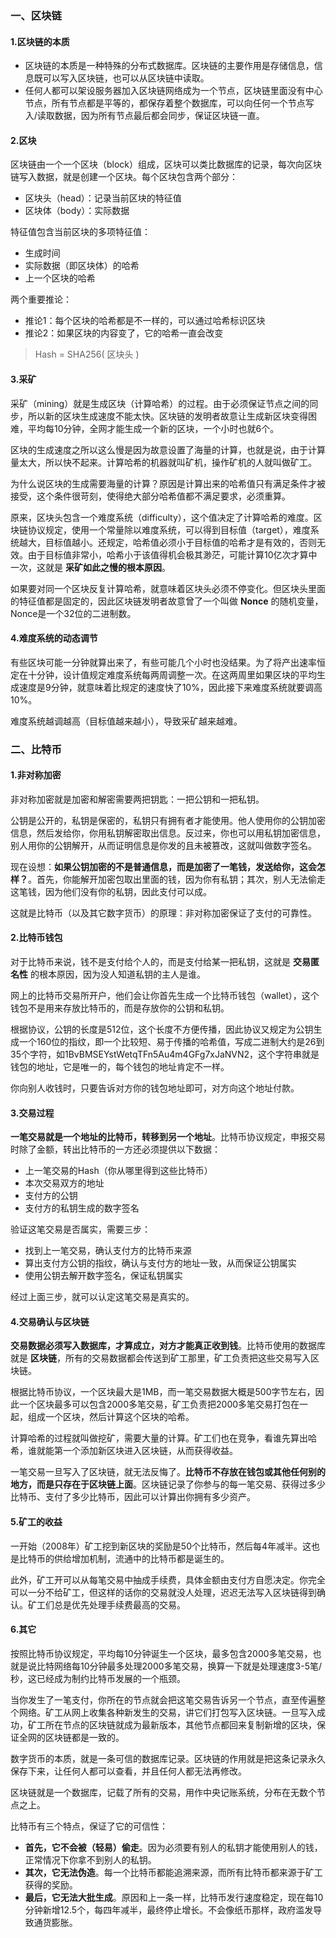 ### 一、区块链
#### 1.区块链的本质
+ 区块链的本质是一种特殊的分布式数据库。区块链的主要作用是存储信息，信息既可以写入区块链，也可以从区块链中读取。
+ 任何人都可以架设服务器加入区块链网络成为一个节点，区块链里面没有中心节点，所有节点都是平等的，都保存着整个数据库，可以向任何一个节点写入/读取数据，因为所有节点最后都会同步，保证区块链一直。

#### 2.区块
区块链由一个一个区块（block）组成，区块可以类比数据库的记录，每次向区块链写入数据，就是创建一个区块。每个区块包含两个部分：
+ 区块头（head）：记录当前区块的特征值
+ 区块体（body）：实际数据

特征值包含当前区块的多项特征值：
+ 生成时间
+ 实际数据（即区块体）的哈希
+ 上一个区块的哈希

两个重要推论：
+ 推论1：每个区块的哈希都是不一样的，可以通过哈希标识区块
+ 推论2：如果区块的内容变了，它的哈希一直会改变
> Hash = SHA256( 区块头 )

#### 3.采矿
采矿（mining）就是生成区块（计算哈希）的过程。由于必须保证节点之间的同步，所以新的区块生成速度不能太快。区块链的发明者故意让生成新区块变得困难，平均每10分钟，全网才能生成一个新的区块，一个小时也就6个。

区块的生成速度之所以这么慢是因为故意设置了海量的计算，也就是说，由于计算量太大，所以快不起来。计算哈希的机器就叫矿机，操作矿机的人就叫做矿工。

为什么说区块的生成需要海量的计算？原因是计算出来的哈希值只有满足条件才被接受，这个条件很苛刻，使得绝大部分哈希值都不满足要求，必须重算。

原来，区块头包含一个难度系统（difficulty），这个值决定了计算哈希的难度。区块链协议规定，使用一个常量除以难度系统，可以得到目标值（target），难度系统越大，目标值越小。还规定，哈希值必须小于目标值的哈希才是有效的，否则无效。由于目标值非常小，哈希小于该值得机会极其渺茫，可能计算10亿次才算中一次，这就是 **采矿如此之慢的根本原因**。

如果要对同一个区块反复计算哈希，就意味着区块头必须不停变化。但区块头里面的特征值都是固定的，因此区块链发明者故意曾了一个叫做 **Nonce** 的随机变量，Nonce是一个32位的二进制数。

#### 4.难度系统的动态调节
有些区块可能一分钟就算出来了，有些可能几个小时也没结果。为了将产出速率恒定在十分钟，设计值规定难度系统每两周调整一次。在这两周里如果区块的平均生成速度是9分钟，就意味着比规定的速度快了10%，因此接下来难度系统就要调高10%。

难度系统越调越高（目标值越来越小），导致采矿越来越难。

### 二、比特币
#### 1.非对称加密
非对称加密就是加密和解密需要两把钥匙：一把公钥和一把私钥。

公钥是公开的，私钥是保密的，私钥只有拥有者才能使用。他人使用你的公钥加密信息，然后发给你，你用私钥解密取出信息。反过来，你也可以用私钥加密信息，别人用你的公钥解开，从而证明信息是你发的且未被篡改，这就叫做数字签名。

现在设想：**如果公钥加密的不是普通信息，而是加密了一笔钱，发送给你，这会怎样？**。首先，你能解开加密包取出里面的钱，因为你有私钥；其次，别人无法偷走这笔钱，因为他们没有你的私钥，因此支付可以成。

这就是比特币（以及其它数字货币）的原理：非对称加密保证了支付的可靠性。

#### 2.比特币钱包
对于比特币来说，钱不是支付给个人的，而是支付给某一把私钥，这就是 **交易匿名性** 的根本原因，因为没人知道私钥的主人是谁。

网上的比特币交易所开户，他们会让你首先生成一个比特币钱包（wallet），这个钱包不是用来存放比特币的，而是存放你的公钥和私钥。

根据协议，公钥的长度是512位，这个长度不方便传播，因此协议又规定为公钥生成一个160位的指纹，即一个比较短、易于传播的哈希值，写成二进制大约是26到35个字符，如1BvBMSEYstWetqTFn5Au4m4GFg7xJaNVN2，这个字符串就是钱包的地址，它是唯一的，每个钱包的地址肯定不一样。

你向别人收钱时，只要告诉对方你的钱包地址即可，对方向这个地址付款。

#### 3.交易过程
**一笔交易就是一个地址的比特币，转移到另一个地址**。比特币协议规定，申报交易时除了金额，转出比特币的一方还必须提供以下数据：
+ 上一笔交易的Hash（你从哪里得到这些比特币）
+ 本次交易双方的地址
+ 支付方的公钥
+ 支付方的私钥生成的数字签名

验证这笔交易是否属实，需要三步：
+ 找到上一笔交易，确认支付方的比特币来源
+ 算出支付方公钥的指纹，确认与支付方的地址一致，从而保证公钥属实
+ 使用公钥去解开数字签名，保证私钥属实

经过上面三步，就可以认定这笔交易是真实的。

#### 4.交易确认与区块链
**交易数据必须写入数据库，才算成立，对方才能真正收到钱**。比特币使用的数据库就是 **区块链**，所有的交易数据都会传送到矿工那里，矿工负责把这些交易写入区块链。

根据比特币协议，一个区块最大是1MB，而一笔交易数据大概是500字节左右，因此一个区块最多可以包含2000多笔交易，矿工负责把2000多笔交易打包在一起，组成一个区块，然后计算这个区块的哈希。

计算哈希的过程就叫做挖矿，需要大量的计算。矿工们也在竞争，看谁先算出哈希，谁就能第一个添加新区块进入区块链，从而获得收益。

一笔交易一旦写入了区块链，就无法反悔了。**比特币不存放在钱包或其他任何别的地方，而是只存在于区块链上面**。区块链记录了你参与的每一笔交易、获得过多少比特币、支付了多少比特币，因此可以计算出你拥有多少资产。

#### 5.矿工的收益
一开始（2008年）矿工挖到新区块的奖励是50个比特币，然后每4年减半。这也是比特币的供给增加机制，流通中的比特币都是诞生的。

此外，矿工开可以从每笔交易中抽成手续费，具体金额由支付方自愿决定。你完全可以一分不给矿工，但这样的话你的交易就没人处理，迟迟无法写入区块链得到确认。矿工们总是优先处理手续费最高的交易。

#### 6.其它
按照比特币协议规定，平均每10分钟诞生一个区块，最多包含2000多笔交易，也就是说比特网络每10分钟最多处理2000多笔交易，换算一下就是处理速度3-5笔/秒，这已经成为制约比特币发展的一个瓶颈。

当你发生了一笔支付，你所在的节点就会把这笔交易告诉另一个节点，直至传遍整个网络。矿工从网上收集各种新发生的交易，讲它们打包写入区块链。一旦写入成功，矿工所在节点的区块链就成为最新版本，其他节点都回来复制新增的区块，保证全网的区块链都是一致的。

数字货币的本质，就是一条可信的数据库记录。区块链的作用就是把这条记录永久保存下来，让任何人都可以查看，并且任何人都无法再修改。

区块链就是一个数据库，记载了所有的交易，用作中央记账系统，分布在无数个节点之上。

比特币有三个特点，保证了它的可信性：
+ **首先，它不会被（轻易）偷走**。因为必须要有别人的私钥才能使用别人的钱，正常情况下你拿不到别人的私钥。
+ **其次，它无法伪造**。每一个比特币都能追溯来源，而所有比特币都来源于矿工获得的奖励。
+ **最后，它无法大批生成**。原因和上一条一样，比特币发行速度稳定，现在每10分钟新增12.5个，每四年减半，最终停止增长。不会像纸币那样，政府滥发导致通货膨胀。
